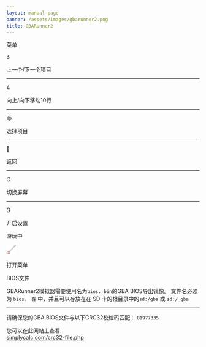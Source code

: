 ```yaml
---
layout: manual-page
banner: /assets/images/gbarunner2.png
title: GBARunner2
---
```


<div class="section-title">菜单</div>
<div class="section-body">
    <div class="button-action-group">
        <p class="button-action button">&#xE07D;</p>
        <p class="button-action-text">上一个/下一个项目</p>
    </div>
    <hr>
    <div class="button-action-group">
        <p class="button-action button">&#xE07E;</p>
        <p class="button-action-text">向上/向下移动10行</p>
    </div>
    <hr>
    <div class="button-action-group">
        <p class="button-action button">&#xE000;</p>
        <p class="button-action-text">选择项目</p>
    </div>
    <hr>
    <div class="button-action-group">
        <p class="button-action button">&#xE001;</p>
        <p class="button-action-text">返回</p>
    </div>
    <hr>
    <div class="button-action-group">
        <p class="button-action button">&#xE004;</p>
        <p class="button-action-text">切换屏幕</p>
    </div>
    <hr>
    <div class="button-action-group">
        <p class="button-action button">&#xE005;</p>
        <p class="button-action-text">开启设置</p>
    </div>
</div>
<div class="section-title">游玩中</div>
<div class="section-body">
    <div class="button-action-group">
        <p class="button-action"><img src="/assets/images/tap.png" alt="点击触摸屏幕"></p>
        <p class="button-action-text">打开菜单</p>
    </div>
</div>
<div class="section-title">BIOS文件</div>
<div class="section-body">
    <p>
        GBARunner2模拟器需要使用名为<code class="language-plaintext">bios. bin</code>的GBA BIOS导出镜像。 文件名必须为 <code>bios。 在</code> 中，并且可以存放在在 SD 卡的根目录中的<code>sd:/gba</code> 或 <code>sd:/_gba</code>
    </p>
    <hr>
    <p>
        请确保您的GBA BIOS文件与以下CRC32校检码匹配： <code>81977335</code>
    </p>
    <p>
        您可以在此网站上查看:<br><a href="https://simplycalc.com/crc32-file.php">simplycalc.com/crc32-file.php</a>
    </p>
</div>

